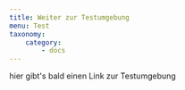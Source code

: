 ```yaml
---
title: Weiter zur Testumgebung
menu: Test
taxonomy:
    category:
        - docs
---
```

hier gibt's bald einen Link zur Testumgebung
